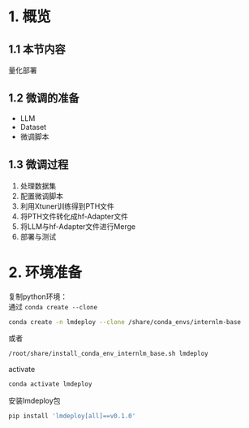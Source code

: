 # 1. 概览

## 1.1 本节内容
量化部署

## 1.2 微调的准备
+ LLM
+ Dataset
+ 微调脚本

## 1.3 微调过程
1. 处理数据集
2. 配置微调脚本
2. 利用Xtuner训练得到PTH文件
3. 将PTH文件转化成hf-Adapter文件
4. 将LLM与hf-Adapter文件进行Merge
5. 部署与测试

# 2. 环境准备
复制python环境：  
通过 `conda create --clone`
```bash
conda create -n lmdeploy --clone /share/conda_envs/internlm-base
```
或者
```bash
/root/share/install_conda_env_internlm_base.sh lmdeploy
```
activate
```bash
conda activate lmdeploy
```
安装lmdeploy包
```bash
pip install 'lmdeploy[all]==v0.1.0'
```
